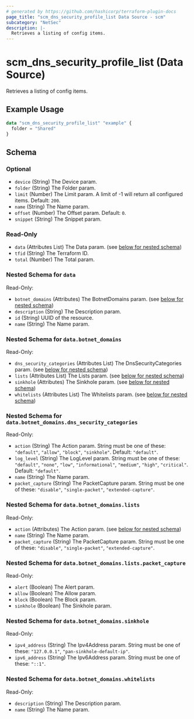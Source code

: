 ```yaml
---
# generated by https://github.com/hashicorp/terraform-plugin-docs
page_title: "scm_dns_security_profile_list Data Source - scm"
subcategory: "NetSec"
description: |-
  Retrieves a listing of config items.
---
```


# scm_dns_security_profile_list (Data Source)

Retrieves a listing of config items.

## Example Usage

```terraform
data "scm_dns_security_profile_list" "example" {
  folder = "Shared"
}
```

<!-- schema generated by tfplugindocs -->
## Schema

### Optional

- `device` (String) The Device param.
- `folder` (String) The Folder param.
- `limit` (Number) The Limit param. A limit of -1 will return all configured items. Default: `200`.
- `name` (String) The Name param.
- `offset` (Number) The Offset param. Default: `0`.
- `snippet` (String) The Snippet param.

### Read-Only

- `data` (Attributes List) The Data param. (see [below for nested schema](#nestedatt--data))
- `tfid` (String) The Terraform ID.
- `total` (Number) The Total param.

<a id="nestedatt--data"></a>
### Nested Schema for `data`

Read-Only:

- `botnet_domains` (Attributes) The BotnetDomains param. (see [below for nested schema](#nestedatt--data--botnet_domains))
- `description` (String) The Description param.
- `id` (String) UUID of the resource.
- `name` (String) The Name param.

<a id="nestedatt--data--botnet_domains"></a>
### Nested Schema for `data.botnet_domains`

Read-Only:

- `dns_security_categories` (Attributes List) The DnsSecurityCategories param. (see [below for nested schema](#nestedatt--data--botnet_domains--dns_security_categories))
- `lists` (Attributes List) The Lists param. (see [below for nested schema](#nestedatt--data--botnet_domains--lists))
- `sinkhole` (Attributes) The Sinkhole param. (see [below for nested schema](#nestedatt--data--botnet_domains--sinkhole))
- `whitelists` (Attributes List) The Whitelists param. (see [below for nested schema](#nestedatt--data--botnet_domains--whitelists))

<a id="nestedatt--data--botnet_domains--dns_security_categories"></a>
### Nested Schema for `data.botnet_domains.dns_security_categories`

Read-Only:

- `action` (String) The Action param. String must be one of these: `"default"`, `"allow"`, `"block"`, `"sinkhole"`. Default: `"default"`.
- `log_level` (String) The LogLevel param. String must be one of these: `"default"`, `"none"`, `"low"`, `"informational"`, `"medium"`, `"high"`, `"critical"`. Default: `"default"`.
- `name` (String) The Name param.
- `packet_capture` (String) The PacketCapture param. String must be one of these: `"disable"`, `"single-packet"`, `"extended-capture"`.


<a id="nestedatt--data--botnet_domains--lists"></a>
### Nested Schema for `data.botnet_domains.lists`

Read-Only:

- `action` (Attributes) The Action param. (see [below for nested schema](#nestedatt--data--botnet_domains--lists--action))
- `name` (String) The Name param.
- `packet_capture` (String) The PacketCapture param. String must be one of these: `"disable"`, `"single-packet"`, `"extended-capture"`.

<a id="nestedatt--data--botnet_domains--lists--action"></a>
### Nested Schema for `data.botnet_domains.lists.packet_capture`

Read-Only:

- `alert` (Boolean) The Alert param.
- `allow` (Boolean) The Allow param.
- `block` (Boolean) The Block param.
- `sinkhole` (Boolean) The Sinkhole param.



<a id="nestedatt--data--botnet_domains--sinkhole"></a>
### Nested Schema for `data.botnet_domains.sinkhole`

Read-Only:

- `ipv4_address` (String) The Ipv4Address param. String must be one of these: `"127.0.0.1"`, `"pan-sinkhole-default-ip"`.
- `ipv6_address` (String) The Ipv6Address param. String must be one of these: `"::1"`.


<a id="nestedatt--data--botnet_domains--whitelists"></a>
### Nested Schema for `data.botnet_domains.whitelists`

Read-Only:

- `description` (String) The Description param.
- `name` (String) The Name param.
